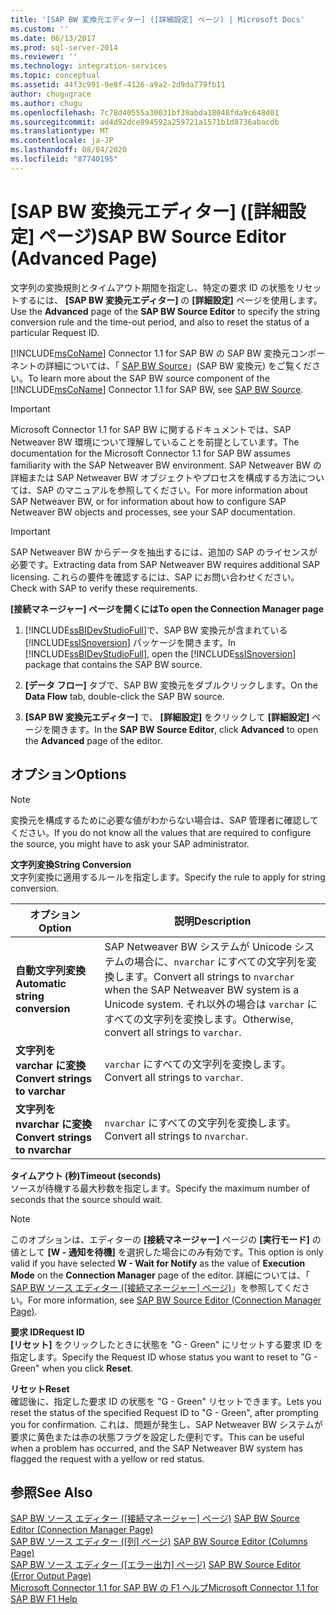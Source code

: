 ```yaml
---
title: '[SAP BW 変換元エディター] ([詳細設定] ページ) | Microsoft Docs'
ms.custom: ''
ms.date: 06/13/2017
ms.prod: sql-server-2014
ms.reviewer: ''
ms.technology: integration-services
ms.topic: conceptual
ms.assetid: 44f3c991-9e8f-4126-a9a2-2d9da779fb11
author: chugugrace
ms.author: chugu
ms.openlocfilehash: 7c78d40555a30031bf39abda18048fda9c648d01
ms.sourcegitcommit: ad4d92dce894592a259721a1571b1d8736abacdb
ms.translationtype: MT
ms.contentlocale: ja-JP
ms.lasthandoff: 08/04/2020
ms.locfileid: "87740195"
---
```

# <a name="sap-bw-source-editor-advanced-page"></a><span data-ttu-id="e3d78-102">[SAP BW 変換元エディター] ([詳細設定] ページ)</span><span class="sxs-lookup"><span data-stu-id="e3d78-102">SAP BW Source Editor (Advanced Page)</span></span>
  <span data-ttu-id="e3d78-103">文字列の変換規則とタイムアウト期間を指定し、特定の要求 ID の状態をリセットするには、 **[SAP BW 変換元エディター]** の **[詳細設定]** ページを使用します。</span><span class="sxs-lookup"><span data-stu-id="e3d78-103">Use the **Advanced** page of the **SAP BW Source Editor** to specify the string conversion rule and the time-out period, and also to reset the status of a particular Request ID.</span></span>  
  
 <span data-ttu-id="e3d78-104">[!INCLUDE[msCoName](../../includes/msconame-md.md)] Connector 1.1 for SAP BW の SAP BW 変換元コンポーネントの詳細については、「 [SAP BW Source](sap-bw-source.md)」(SAP BW 変換元) をご覧ください。</span><span class="sxs-lookup"><span data-stu-id="e3d78-104">To learn more about the SAP BW source component of the [!INCLUDE[msCoName](../../includes/msconame-md.md)] Connector 1.1 for SAP BW, see [SAP BW Source](sap-bw-source.md).</span></span>  
  
> [!IMPORTANT]  
>  <span data-ttu-id="e3d78-105">Microsoft Connector 1.1 for SAP BW に関するドキュメントでは、SAP Netweaver BW 環境について理解していることを前提としています。</span><span class="sxs-lookup"><span data-stu-id="e3d78-105">The documentation for the Microsoft Connector 1.1 for SAP BW assumes familiarity with the SAP Netweaver BW environment.</span></span> <span data-ttu-id="e3d78-106">SAP Netweaver BW の詳細または SAP Netweaver BW オブジェクトやプロセスを構成する方法については、SAP のマニュアルを参照してください。</span><span class="sxs-lookup"><span data-stu-id="e3d78-106">For more information about SAP Netweaver BW, or for information about how to configure SAP Netweaver BW objects and processes, see your SAP documentation.</span></span>  
  
> [!IMPORTANT]  
>  <span data-ttu-id="e3d78-107">SAP Netweaver BW からデータを抽出するには、追加の SAP のライセンスが必要です。</span><span class="sxs-lookup"><span data-stu-id="e3d78-107">Extracting data from SAP Netweaver BW requires additional SAP licensing.</span></span> <span data-ttu-id="e3d78-108">これらの要件を確認するには、SAP にお問い合わせください。</span><span class="sxs-lookup"><span data-stu-id="e3d78-108">Check with SAP to verify these requirements.</span></span>  
  
 <span data-ttu-id="e3d78-109">**[接続マネージャー] ページを開くには**</span><span class="sxs-lookup"><span data-stu-id="e3d78-109">**To open the Connection Manager page**</span></span>  
  
1.  <span data-ttu-id="e3d78-110">[!INCLUDE[ssBIDevStudioFull](../../includes/ssbidevstudiofull-md.md)]で、SAP BW 変換元が含まれている [!INCLUDE[ssISnoversion](../../includes/ssisnoversion-md.md)] パッケージを開きます。</span><span class="sxs-lookup"><span data-stu-id="e3d78-110">In [!INCLUDE[ssBIDevStudioFull](../../includes/ssbidevstudiofull-md.md)], open the [!INCLUDE[ssISnoversion](../../includes/ssisnoversion-md.md)] package that contains the SAP BW source.</span></span>  
  
2.  <span data-ttu-id="e3d78-111">**[データ フロー]** タブで、SAP BW 変換元をダブルクリックします。</span><span class="sxs-lookup"><span data-stu-id="e3d78-111">On the **Data Flow** tab, double-click the SAP BW source.</span></span>  
  
3.  <span data-ttu-id="e3d78-112">**[SAP BW 変換元エディター]** で、 **[詳細設定]** をクリックして **[詳細設定]** ページを開きます。</span><span class="sxs-lookup"><span data-stu-id="e3d78-112">In the **SAP BW Source Editor**, click **Advanced** to open the **Advanced** page of the editor.</span></span>  
  
## <a name="options"></a><span data-ttu-id="e3d78-113">オプション</span><span class="sxs-lookup"><span data-stu-id="e3d78-113">Options</span></span>  
  
> [!NOTE]  
>  <span data-ttu-id="e3d78-114">変換元を構成するために必要な値がわからない場合は、SAP 管理者に確認してください。</span><span class="sxs-lookup"><span data-stu-id="e3d78-114">If you do not know all the values that are required to configure the source, you might have to ask your SAP administrator.</span></span>  
  
 <span data-ttu-id="e3d78-115">**文字列変換**</span><span class="sxs-lookup"><span data-stu-id="e3d78-115">**String Conversion**</span></span>  
 <span data-ttu-id="e3d78-116">文字列変換に適用するルールを指定します。</span><span class="sxs-lookup"><span data-stu-id="e3d78-116">Specify the rule to apply for string conversion.</span></span>  
  
|<span data-ttu-id="e3d78-117">オプション</span><span class="sxs-lookup"><span data-stu-id="e3d78-117">Option</span></span>|<span data-ttu-id="e3d78-118">説明</span><span class="sxs-lookup"><span data-stu-id="e3d78-118">Description</span></span>|  
|------------|-----------------|  
|<span data-ttu-id="e3d78-119">**自動文字列変換**</span><span class="sxs-lookup"><span data-stu-id="e3d78-119">**Automatic string conversion**</span></span>|<span data-ttu-id="e3d78-120">SAP Netweaver BW システムが Unicode システムの場合に、`nvarchar` にすべての文字列を変換します。</span><span class="sxs-lookup"><span data-stu-id="e3d78-120">Convert all strings to `nvarchar` when the SAP Netweaver BW system is a Unicode system.</span></span> <span data-ttu-id="e3d78-121">それ以外の場合は `varchar` にすべての文字列を変換します。</span><span class="sxs-lookup"><span data-stu-id="e3d78-121">Otherwise, convert all strings to `varchar`.</span></span>|  
|<span data-ttu-id="e3d78-122">**文字列を varchar に変換**</span><span class="sxs-lookup"><span data-stu-id="e3d78-122">**Convert strings to varchar**</span></span>|<span data-ttu-id="e3d78-123">`varchar` にすべての文字列を変換します。</span><span class="sxs-lookup"><span data-stu-id="e3d78-123">Convert all strings to `varchar`.</span></span>|  
|<span data-ttu-id="e3d78-124">**文字列を nvarchar に変換**</span><span class="sxs-lookup"><span data-stu-id="e3d78-124">**Convert strings to nvarchar**</span></span>|<span data-ttu-id="e3d78-125">`nvarchar` にすべての文字列を変換します。</span><span class="sxs-lookup"><span data-stu-id="e3d78-125">Convert all strings to `nvarchar`.</span></span>|  
  
 <span data-ttu-id="e3d78-126">**タイムアウト (秒)**</span><span class="sxs-lookup"><span data-stu-id="e3d78-126">**Timeout (seconds)**</span></span>  
 <span data-ttu-id="e3d78-127">ソースが待機する最大秒数を指定します。</span><span class="sxs-lookup"><span data-stu-id="e3d78-127">Specify the maximum number of seconds that the source should wait.</span></span>  
  
> [!NOTE]  
>  <span data-ttu-id="e3d78-128">このオプションは、エディターの **[接続マネージャー]** ページの **[実行モード]** の値として **[W - 通知を待機]** を選択した場合にのみ有効です。</span><span class="sxs-lookup"><span data-stu-id="e3d78-128">This option is only valid if you have selected **W - Wait for Notify** as the value of **Execution Mode** on the **Connection Manager** page of the editor.</span></span> <span data-ttu-id="e3d78-129">詳細については、「 [SAP BW ソース エディター ([接続マネージャー] ページ)](sap-bw-source-editor-connection-manager-page.md)」を参照してください。</span><span class="sxs-lookup"><span data-stu-id="e3d78-129">For more information, see [SAP BW Source Editor &#40;Connection Manager Page&#41;](sap-bw-source-editor-connection-manager-page.md).</span></span>  
  
 <span data-ttu-id="e3d78-130">**要求 ID**</span><span class="sxs-lookup"><span data-stu-id="e3d78-130">**Request ID**</span></span>  
 <span data-ttu-id="e3d78-131">**[リセット]** をクリックしたときに状態を "G - Green" にリセットする要求 ID を指定します。</span><span class="sxs-lookup"><span data-stu-id="e3d78-131">Specify the Request ID whose status you want to reset to "G - Green" when you click **Reset**.</span></span>  
  
 <span data-ttu-id="e3d78-132">**リセット**</span><span class="sxs-lookup"><span data-stu-id="e3d78-132">**Reset**</span></span>  
 <span data-ttu-id="e3d78-133">確認後に、指定した要求 ID の状態を "G - Green" リセットできます。</span><span class="sxs-lookup"><span data-stu-id="e3d78-133">Lets you reset the status of the specified Request ID to "G - Green", after prompting you for confirmation.</span></span> <span data-ttu-id="e3d78-134">これは、問題が発生し、SAP Netweaver BW システムが要求に黄色または赤の状態フラグを設定した便利です。</span><span class="sxs-lookup"><span data-stu-id="e3d78-134">This can be useful when a problem has occurred, and the SAP Netweaver BW system has flagged the request with a yellow or red status.</span></span>  
  
## <a name="see-also"></a><span data-ttu-id="e3d78-135">参照</span><span class="sxs-lookup"><span data-stu-id="e3d78-135">See Also</span></span>  
 <span data-ttu-id="e3d78-136">[SAP BW ソース エディター &#40;[接続マネージャー] ページ&#41;](sap-bw-source-editor-connection-manager-page.md) </span><span class="sxs-lookup"><span data-stu-id="e3d78-136">[SAP BW Source Editor &#40;Connection Manager Page&#41;](sap-bw-source-editor-connection-manager-page.md) </span></span>  
 <span data-ttu-id="e3d78-137">[SAP BW ソース エディター ([列] ページ)](sap-bw-source-editor-columns-page.md) </span><span class="sxs-lookup"><span data-stu-id="e3d78-137">[SAP BW Source Editor &#40;Columns Page&#41;](sap-bw-source-editor-columns-page.md) </span></span>  
 <span data-ttu-id="e3d78-138">[SAP BW ソース エディター &#40;[エラー出力] ページ&#41;](sap-bw-source-editor-error-output-page.md) </span><span class="sxs-lookup"><span data-stu-id="e3d78-138">[SAP BW Source Editor &#40;Error Output Page&#41;](sap-bw-source-editor-error-output-page.md) </span></span>  
 [<span data-ttu-id="e3d78-139">Microsoft Connector 1.1 for SAP BW の F1 ヘルプ</span><span class="sxs-lookup"><span data-stu-id="e3d78-139">Microsoft Connector 1.1 for SAP BW F1 Help</span></span>](../microsoft-connector-for-sap-bw-f1-help.md)  
  
  
